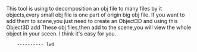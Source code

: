 This tool is using to decomposition an obj file to many files by it objects,every small obj file is one part of origin big obj file.
If you want to add them to scene,you just need to create an Object3D and using this Object3D add These obj files,then add to the scene,you will view the whole object in your sceen.
I think it's easy for you.

		---------- lwd
